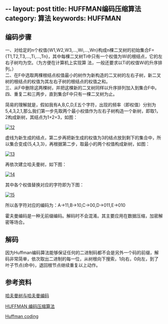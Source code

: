 --
layout: post
title: HUFFMAN编码压缩算法
category: 算法
keywords: HUFFMAN
---



## 编码步骤

一、对给定的n个权值{W1,W2,W3,...,Wi,...,Wn}构成n棵二叉树的初始集合F= {T1,T2,T3,...,Ti,...,Tn}，其中每棵二叉树Ti中只有一个权值为Wi的根结点，它的左右子树均为空。（为方便在计算机上实现算 法，一般还要求以Ti的权值Wi的升序排列。）  
二、在F中选取两棵根结点权值最小的树作为新构造的二叉树的左右子树，新二叉树的根结点的权值为其左右子树的根结点的权值之和。  
三、从F中删除这两棵树，并把这棵新的二叉树同样以升序排列加入到集合F中。  
四、重复二和三两步，直到集合F中只有一棵二叉树为止。

简易的理解就是，假如我有A,B,C,D,E五个字符，出现的频率（即权值）分别为5,4,3,2,1,那么我们第一步先取两个最小权值作为左右子树构造一个新树，即取1，2构成新树，其结点为1+2=3，如图：

[![12](http://images.cnblogs.com/cnblogs_com/Jezze/201112/201112231832078695.png "12")](http://images.cnblogs.com/cnblogs_com/Jezze/201112/201112231832079219.png)

虚线为新生成的结点，第二步再把新生成的权值为3的结点放到剩下的集合中，所以集合变成{5,4,3,3}，再根据第二步，取最小的两个权值构成新树，如图：

[![13](http://images.cnblogs.com/cnblogs_com/Jezze/201112/201112231832087092.png "13")](http://images.cnblogs.com/cnblogs_com/Jezze/201112/20111223183207124.png)

再依次建立哈夫曼树，如下图：

[![14](http://images.cnblogs.com/cnblogs_com/Jezze/201112/201112231832084301.jpg "14")](http://images.cnblogs.com/cnblogs_com/Jezze/201112/201112231832082109.jpg)

其中各个权值替换对应的字符即为下图：

[![15](http://images.cnblogs.com/cnblogs_com/Jezze/201112/201112231832086286.jpg "15")](http://images.cnblogs.com/cnblogs_com/Jezze/201112/201112231832085730.jpg)

所以各字符对应的编码为：A->11,B->10,C->00,D->011,E->010

霍夫曼编码是一种无前缀编码。解码时不会混淆。其主要应用在数据压缩，加密解密等场合。



## 解码

因为Huffman编码算法能够保证任何的二进制码都不会是另外一个码的前缀，解码非常简单，依次取出二进制的每一位，从树根向下搜索，1向右，0向左，到了叶子节点(命中)，退回根节点继续重复以上动作。


## 参考资料
[哈夫曼树与哈夫曼编码](http://www.cnblogs.com/wuyuankun/p/3982216.html)

[HUFFMAN 编码压缩算法](http://coolshell.cn/articles/7459.html)

[Huffman coding](https://en.wikipedia.org/wiki/Huffman_coding)